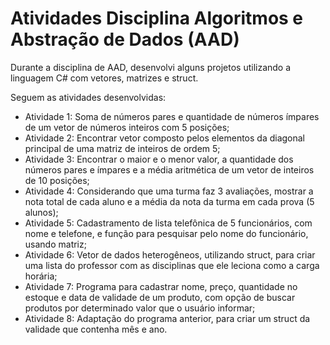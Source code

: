 # Atividades Disciplina Algoritmos e Abstração de Dados (AAD)

Durante a disciplina de AAD, desenvolvi alguns projetos utilizando a linguagem C# com vetores, matrizes e struct.

Seguem as atividades desenvolvidas:
- Atividade 1: Soma de números pares e quantidade de números ímpares de um vetor de números inteiros com 5 posições;
- Atividade 2: Encontrar vetor composto pelos elementos da diagonal principal de uma matriz de inteiros de ordem 5;
- Atividade 3: Encontrar o maior e o menor valor, a quantidade dos números pares e ímpares e a média aritmética de um vetor de inteiros de 10 posições;
- Atividade 4: Considerando que uma turma faz 3 avaliações, mostrar a nota total de cada aluno e a média da nota da turma em cada prova (5 alunos);
- Atividade 5: Cadastramento de lista telefônica de 5 funcionários, com nome e telefone, e função para pesquisar pelo nome do funcionário, usando matriz;
- Atividade 6: Vetor de dados heterogêneos, utilizando struct, para criar uma lista do professor com as disciplinas que ele leciona como a carga horária;
- Atividade 7: Programa para cadastrar nome, preço, quantidade no estoque e data de validade de um produto, com opção de buscar produtos por determinado valor que o usuário informar;
- Atividade 8: Adaptação do programa anterior, para criar um struct da validade que contenha mês e ano.
